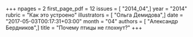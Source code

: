 +++
npages = 2
first_page_pdf = 12
issues = [ "2014_04",]
year = "2014"
rubric = "Как это устроено"
illustrators = [ "Ольга Демидова",]
date = "2017-05-03T00:17:31+03:00"
month = "04"
authors = [ "Александр Бердников",]
title = "Почему птицы не глохнут?"
+++
